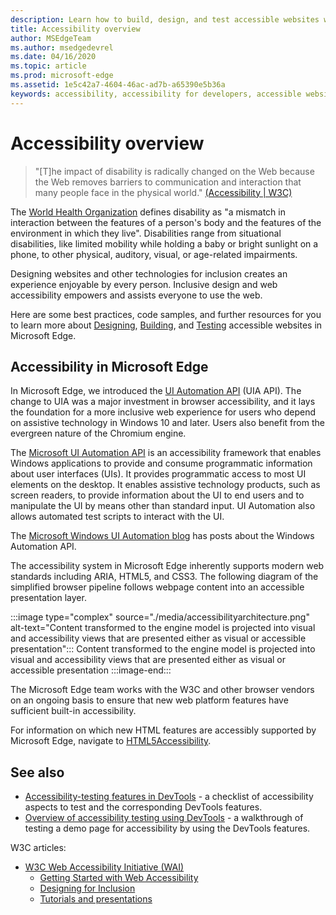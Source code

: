 ```yaml
---
description: Learn how to build, design, and test accessible websites within Microsoft Edge.
title: Accessibility overview
author: MSEdgeTeam
ms.author: msedgedevrel
ms.date: 04/16/2020
ms.topic: article
ms.prod: microsoft-edge
ms.assetid: 1e5c42a7-4604-46ac-ad7b-a65390e5b36a
keywords: accessibility, accessibility for developers, accessible websites, edge, web development, ARIA, developer, UIA, UI Automation
---
```

# Accessibility overview

> "\[T\]he impact of disability is radically changed on the Web because the Web removes barriers to communication and interaction that many people face in the physical world." [(Accessibility | W3C)][W3CAccessibility]

The [World Health Organization][WHODisabilities] defines disability as "a mismatch in interaction between the features of a person's body and the features of the environment in which they live".  Disabilities range from situational disabilities, like limited mobility while holding a baby or bright sunlight on a phone, to other physical, auditory, visual, or age-related impairments.

Designing websites and other technologies for inclusion creates an experience enjoyable by every person.  Inclusive design and web accessibility empowers and assists everyone to use the web.

Here are some best practices, code samples, and further resources for you to learn more about [Designing][AccessibilityDesign], [Building][AccessibilityBuild], and [Testing][AccessibilityTest] accessible websites in Microsoft Edge.


<!-- ====================================================================== -->
## Accessibility in Microsoft Edge

In Microsoft Edge, we introduced the [UI Automation API][WindowsWin32AutoEntryui] (UIA API).  The change to UIA was a major investment in browser accessibility, and it lays the foundation for a more inclusive web experience for users who depend on assistive technology in Windows 10 and later.  Users also benefit from the evergreen nature of the Chromium engine.

The [Microsoft UI Automation API][WindowsWin32AutoEntryui] is an accessibility framework that enables Windows applications to provide and consume programmatic information about user interfaces (UIs).  It provides programmatic access to most UI elements on the desktop.  It enables assistive technology products, such as screen readers, to provide information about the UI to end users and to manipulate the UI by means other than standard input.  UI Automation also allows automated test scripts to interact with the UI.

The [Microsoft Windows UI Automation blog][ArchiveBlogsWinuiautomation] has posts about the Windows Automation API.

The accessibility system in Microsoft Edge inherently supports modern web standards including ARIA, HTML5, and CSS3.  The following diagram of the simplified browser pipeline follows webpage content into an accessible presentation layer.

:::image type="complex" source="./media/accessibilityarchitecture.png" alt-text="Content transformed to the engine model is projected into visual and accessibility views that are presented either as visual or accessible presentation":::
   Content transformed to the engine model is projected into visual and accessibility views that are presented either as visual or accessible presentation
:::image-end:::

The Microsoft Edge team works with the W3C and other browser vendors on an ongoing basis to ensure that new web platform features have sufficient built-in accessibility.

For information on which new HTML features are accessibly supported by Microsoft Edge, navigate to [HTML5Accessibility][HTML5Accessibility].


<!-- ====================================================================== -->
## See also

*  [Accessibility-testing features in DevTools](../devtools-guide-chromium/accessibility/reference.md) - a checklist of accessibility aspects to test and the corresponding DevTools features.
*  [Overview of accessibility testing using DevTools](../devtools-guide-chromium/accessibility/accessibility-testing-in-devtools.md) - a walkthrough of testing a demo page for accessibility by using the DevTools features.

W3C articles:
*  [W3C Web Accessibility Initiative (WAI)][W3CWaiHome]
   *  [Getting Started with Web Accessibility][W3CWaiGettingstartedOverview]
   *  [Designing for Inclusion][W3CWaiFundamentals]
   *  [Tutorials and presentations][W3CWaiTeachAdvocate]


<!-- ====================================================================== -->
<!-- links -->
[AccessibilityBuild]: ./build/index.md "Building accessible websites | Microsoft Doc"
[AccessibilityDesign]: ./design.md "Designing accessible websites | Microsoft Doc"
[AccessibilityTest]: ./test.md "Accessibility testing | Microsoft Docs"
<!-- external links -->
[WindowsWin32AutoEntryui]: /windows/win32/winauto/entry-uiauto-win32 "UI automation | Microsoft Doc"

[ArchiveBlogsWinuiautomation]: /archive/blogs/winuiautomation/ "Microsoft Windows UI Automation blog | Microsoft Doc"

[HTML5Accessibility]: https://html5accessibility.com "HTML5 Accessibility"

[W3CAccessibility]: https://w3.org/standards/webdesign/accessibility "Accessibility | W3C"
[W3CWaiFundamentals]: https://w3.org/wai/fundamentals/accessibility-intro "Introduction to Web Accessibility | Web Accessibility Initiative (WAI) | W3C"
[W3CWaiGettingstartedOverview]: https://w3.org/wai/gettingstarted/Overview "Getting Started: Making a Web Site Accessible | Web Accessibility Initiative (WAI) | W3C"
[W3CWaiHome]: https://w3.org/wai "Web Accessibility Initiative (WAI) | W3C"
[W3CWaiTeachAdvocate]: https://w3.org/wai/teach-advocate "Teach and Advocate Overview | Web Accessibility Initiative (WAI) | W3C"

[WHODisabilities]: https://who.int/topics/disabilities "Disabilities | WHO"  